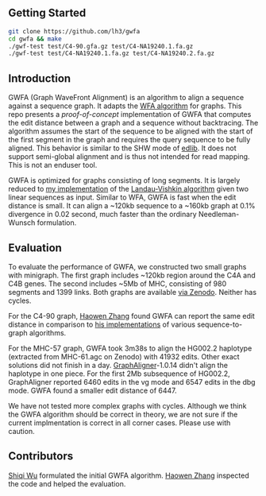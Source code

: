 ## Getting Started
```sh
git clone https://github.com/lh3/gwfa
cd gwfa && make
./gwf-test test/C4-90.gfa.gz test/C4-NA19240.1.fa.gz
./gwf-test test/C4-NA19240.1.fa.gz test/C4-NA19240.2.fa.gz
```

## Introduction

GWFA (Graph WaveFront Alignment) is an algorithm to align a sequence against a
sequence graph. It adapts the [WFA algorithm][wfa] for graphs. This repo
presents a _proof-of-concept_ implementation of GWFA that computes the edit
distance between a graph and a sequence without backtracing. The algorithm
assumes the start of the sequence to be aligned with the start of the first
segment in the graph and requires the query sequence to be fully aligned. This
behavior is similar to the SHW mode of [edlib][edlib]. It does not support
semi-global alignment and is thus not intended for read mapping. This is not an
enduser tool.

GWFA is optimized for graphs consisting of long segments. It is largely reduced
to [my implementation][mylv89] of the [Landau-Vishkin algorithm][lv89] given
two linear sequences as input. Similar to WFA, GWFA is fast when the edit
distance is small. It can align a ~120kb sequence to a ~160kb graph at 0.1%
divergence in 0.02 second, much faster than the ordinary Needleman-Wunsch
formulation.

## Evaluation

To evaluate the performance of GWFA, we constructed two small graphs with
minigraph. The first graph includes ~120kb region around the C4A and C4B genes.
The second includes ~5Mb of MHC, consisting of 980 segments and 1399 links.
Both graphs are available [via Zenodo][zenodo]. Neither has cycles.

For the C4-90 graph, [Haowen Zhang][haowen] found GWFA can report the same edit
distance in comparison to [his implementations][hz-sga] of various
sequence-to-graph algorithms.

For the MHC-57 graph, GWFA took 3m38s to align the HG002.2 haplotype (extracted
from MHC-61.agc on Zenodo) with 41932 edits. Other exact solutions did not
finish in a day. [GraphAligner][graphaligner]-1.0.14 didn't align the haplotype
in one piece. For the first 2Mb subsequence of HG002.2, GraphAligner reported
6460 edits in the vg mode and 6547 edits in the dbg mode. GWFA found a smaller
edit distance of 6447.

We have not tested more complex graphs with cycles. Although we think the GWFA
algorithm should be correct in theory, we are not sure if the current
implmentation is correct in all corner cases. Please use with caution.

## Contributors

[Shiqi Wu][shiqi] formulated the initial GWFA algorithm. [Haowen Zhang][haowen]
inspected the code and helped the evaluation.

[mylv89]: https://github.com/lh3/lv89
[lv89]: https://doi.org/10.1016/0196-6774(89)90010-2
[wfa]: https://github.com/smarco/WFA
[zenodo]: https://zenodo.org/record/6056061
[haowen]: https://github.com/haowenz
[hz-sga]: https://github.com/haowenz/SGA
[graphaligner]: https://github.com/maickrau/GraphAligner
[shiqi]: https://github.com/Shiqi-Wu
[edlib]: https://github.com/Martinsos/edlib
